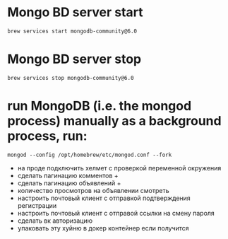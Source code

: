 # Mongo BD server start
```brew services start mongodb-community@6.0```
# Mongo BD server stop
```brew services stop mongodb-community@6.0```

# run MongoDB (i.e. the mongod process) manually as a background process, run:
```mongod --config /opt/homebrew/etc/mongod.conf --fork```

- на проде подключить хелмет с проверкой переменной окружения
- сделать пагинацию комментов +
- сделать пагинацию объявлений +
- количество просмотров на объявлении смотреть
- настроить почтовый клиент с отправкой подтверждения регистрации
- настроить почтовый клиент с отправой ссылки на смену пароля
- сделать вк авторизацию
- упаковать эту хуйню в докер контейнер если получится
